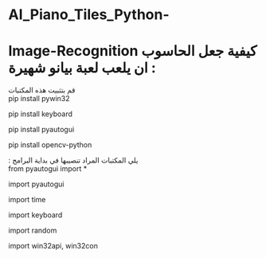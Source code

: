 # AI_Piano_Tiles_Python-
# Image-Recognition كيفية جعل الحاسوب ان يلعب لعبة بيانو شهيرة    :
قم بتثبيت هذه المكتبات    
pip install pywin32 



pip install keyboard


pip install pyautogui


pip install opencv-python 


:   يلي المكتبات المراد تنصيبها في بداية البرامج   
from pyautogui import *


import pyautogui 

import time 

import keyboard

import random 

import win32api, win32con
